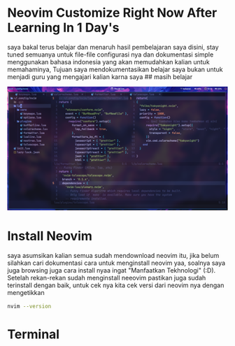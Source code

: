 # Neovim Customize Right Now After Learning In 1 Day's

saya bakal terus belajar dan menaruh hasil pembelajaran saya disini, stay tuned semuanya untuk file-file configurasi nya dan dokumentasi simple menggunakan bahasa indonesia yang akan memudahkan kalian untuk memahaminya, Tujuan saya mendokumentasikan belajar saya bukan untuk menjadi guru yang mengajari kalian karna saya ## masih belajar 

![image alt](https://github.com/firghiazhim/nvim/blob/ddf64008d69a2f30f45274668491c34be8e31287/screenshot_2025-06-12_19%3A19%3A08_000.png)

# Install Neovim 
saya asumsikan kalian semua sudah mendownload neovim itu, jika belum silahkan cari dokumentasi cara untuk menginstall neovim yaa, soalnya saya juga browsing juga cara install nyaa ingat "Manfaatkan Tekhnologi" (:D). Setelah rekan-rekan sudah menginstall neeovim pastikan juga sudah terinstall dengan baik, untuk cek nya kita cek versi dari neovim nya dengan mengetikkan 

```sh
nvim --version
```


# Terminal

